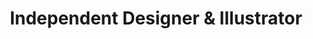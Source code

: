 ---
name: Carly Berry
title: Independent Designer & Illustrator
websiteUrl: http://www.carlyberry.me
instagramUrl: https://www.instagram.com/itsnotthatweird/
facebookUrl: https://www.facebook.com/carlycharlesberry
linkedinUrl: https://www.linkedin.com/in/carlyberry/
dribbbleUrl: https://dribbble.com/carlyberryisweird
featuredImage: ../images/guests/carls.png
postType: guest
---